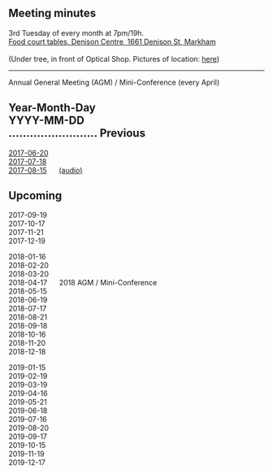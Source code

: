 Meeting minutes
---
3rd Tuesday of every month at 7pm/19h.  
<a href="https://maps.google.com/maps?f=q&hl=en&q=Denison+Centre+(Food+court+tables),+1661+Denison+St,+Markham" target='_blank'>Food court tables, Denison Centre, 1661 Denison St, Markham</a>
<br>
<br>(Under tree, in front of Optical Shop.  Pictures of location: <a href="../../images/mall/index.html" target='_blank'>here</a>)


<hr>
Annual General Meeting (AGM) / Mini-Conference (every April)

Year-Month-Day  
YYYY-MM-DD  
.........................
Previous
---
[2017-06-20](2017-06-20.html)  
[2017-07-18](2017-07-18.html)  
[2017-08-15](2017-08-15.html) &nbsp;&nbsp;&nbsp;&nbsp; [(audio)](2017-08-15/2017-08-15.ogg) 

Upcoming
---
2017-09-19  
2017-10-17  
2017-11-21  
2017-12-19  
  
2018-01-16  
2018-02-20  
2018-03-20  
2018-04-17 &nbsp;&nbsp;&nbsp;&nbsp;  2018 AGM / Mini-Conference  
2018-05-15  
2018-06-19  
2018-07-17  
2018-08-21  
2018-09-18  
2018-10-16  
2018-11-20  
2018-12-18  

2019-01-15  
2019-02-19  
2019-03-19  
2019-04-16  
2019-05-21  
2019-06-18  
2019-07-16  
2019-08-20  
2019-09-17  
2019-10-15  
2019-11-19  
2019-12-17  

